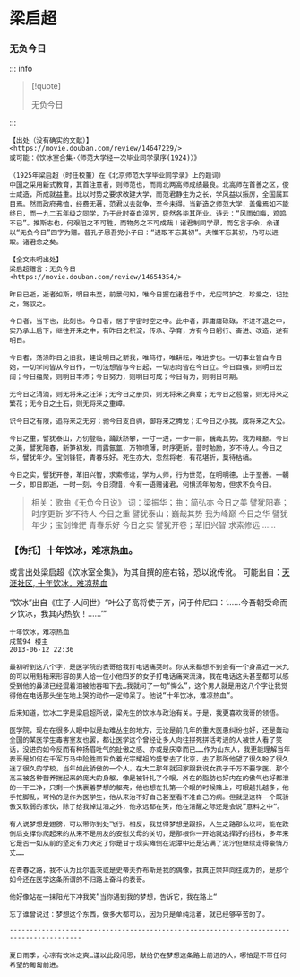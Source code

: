 # 梁启超

### 无负今日

::: info

> [!quote]
>
> 无负今日

:::

```
【出处（没有确实的文献）】
<https://movie.douban.com/review/14647229/>
或可能：《饮冰室合集·〈师范大学经一次毕业同学录序(1924)〉》

（1925年梁启超（时任校董）在《北京师范大学毕业同学录》上的题词）
中国之采用新式教育，其首注意者，则师范也，而南北两高师成绩最良。北高师在首善之区，俊士咸造，所成就益重。比以时势之要求改建大学，而范君静生为之长，学风益以振厉，全国属耳目焉。然而政府弗恤，经费无著，范君以去就争，至今未得。当新造之师范大学，盖儳焉如不能终日，而一九二五年级之同学，乃于此时奋自淬厉，褎然各毕其所业。诗云：“风雨如晦，鸡鸣不已”。推斯志也，何艰阻之不可胜，而物务之不可成哉！诸君制同学录，而乞言于余，余谨以“无负今日”四字为赠。昔孔子思吾党小子曰：“进取不忘其初”。夫惟不忘其初，乃可以进取。诸君念之矣。

```

```
【全文未明出处】
梁启超赠言：无负今日
<https://movie.douban.com/review/14654354/>

昨日已逝，逝者如斯，明日未至，前景何知，唯今日握在诸君手中，尤应呵护之，珍爱之，记挂之，驾驭之。

今日者，当下也，此刻也。今日者，居于宇宙时空之中。此中者，菲庸庸碌碌，不进不退之中，实乃承上启下，继往开来之中，有昨日之积淀，传承、孕育，方有今日躬行、奋进、改造，遂有明日。

今日者，荡涤昨日之旧我，建设明日之新我，唯笃行，唯耕耘，唯进步也。一切事业皆自今日始，一切学问皆从今日作，一切法想皆与今日起，一切志向皆在今日立。今日自强，则明日宏阔；今日蕴聚，则明日丰沛；今日努力，则明日可成；今日有为，则明日可期。

无今日之涓滴，则无将来之汪洋；无今日之册页，则无将来之典章；无今日之苞蕾，则无将来之繁花；无今日之土石，则无将来之重嶂。

识今日之有限，追将来之无穷；驰今日支白驹，御将来之腾龙；汇今日之小我，成将来之大公。

今日之重，譬犹泰山，万仞登临，踊跃跻攀，一寸一进，一步一前，巍哉其势，我为峰巅。今日之美，譬犹阳春，新笋初发，雨露氤氲，万物喷薄，时序更新，昔时勉励，岁不待人。今日之华，譬犹年少。宝剑锋铓，青春乐好。死生亦大，忽然将老，有花堪折，莫待枯槁。

今日之实，譬犹开卷，革旧兴智，求索修远，学为人师，行为世范，在明明德，止于至善。一朝一夕，即日即逝，一时一刻，今日须惜，今有一语赠诸君，何惧流年匆匆，但求不负今日。
```

> 相关：歌曲《无负今日说》
> 词：梁振华；曲：简弘亦
> 今日之美 譬犹阳春；时序更新 岁不待人
> 今日之重 譬犹泰山；巍哉其势 我为峰巅
> 今日之华 譬犹年少；宝剑锋鋩 青春乐好
> 今日之实 譬犹开卷；革旧兴智 求索修远
> ……

### 【伪托】十年饮冰，难凉热血。

或言出处梁启超《饮冰室全集》，为其自撰的座右铭，恐以讹传讹。
可能出自：[天涯社区, 十年饮冰，难凉热血](http://bbs.tianya.cn/m/post-1095-6660-1.shtml)

“饮冰”出自《庄子·人间世》“叶公子高将使于齐，问于仲尼曰：‘……今吾朝受命而夕饮冰，我其内热欤！……’”

```
十年饮冰，难凉热血
戌鹜94 楼主
2013-06-12 22:36

最初听到这八个字，是医学院的表哥给我打电话痛哭时。你从来都想不到会有一个身高近一米九的可以用魁梧来形容的男人给一位小他四岁的女子打电话痛哭流涕，我在电话这头甚至都可以感受到他的鼻涕已经混着泪被他吞咽下去…我就问了一句“悔么”，这个男人就是用这八个字让我觉得他在电话那头坐在地上哭的动作一定帅呆了。他说“十年饮冰，难凉热血“。

后来知道，饮冰二字是梁启超所说，梁先生的饮冰与政治有关。于是，我更喜欢我哥的领悟。

医学院，现在在很多人眼中似是劫难丛生的地方，无论是前几年的重大医患纠纷也好，还是轰动全国的某医学生毒害室友也罢，都让医学这个曾经让多人向往拼死拼活考进的人被世人看了笑话，没进的如今反而有种扬眉吐气的扯傲之感、亦或是庆幸而已……作为山东人，我更能理解当年表哥是如何在千军万马中险胜而背负着光宗耀祖的盛誉去了北京，去了那所他望了很久盼了很久迷了很久的学校，当年如此骄傲的一个人，在大二那年就回家跟我说女孩子千万不要学医。那个高三被各种营养揣起来的庞大的身躯，像是被针扎了个眼，外在的脂肪也好内在的傲气也好都泄的一干二净，只剩一个携裹着梦想的躯壳，他也想在扎第一个眼的时候赌上，可眼越扎越多，他手忙脚乱，可怜的是作为医学生，他从来治不好自己甚至看不准自己的病。但就是这样一个既骄傲又软弱的家伙，除了给我掉过泪之外，他永远都在笑，他在清醒之际还是会说”意料之中“。

有人说梦想是翅膀，可以带你到处飞行。相反，我觉得梦想是跟拐，人生之路那么坎坷，能在跌倒后支撑你爬起来的从来不是朋友的安慰父母的关切，是那根你一开始就选择好的拐杖，多年来它是否一如从前的坚定有力决定了你是甘于现实瘫倒在泥潭中还是沾满了泥泞但继续走得豪情万丈……

在青春之路，我不认为比尔盖茨或是史蒂夫乔布斯是我的偶像，我真正崇拜向往成为的，是那个如今还在医学这条所谓的不归路上奋斗的表哥。

他好像站在一抹阳光下冲我笑”当你遇到我的梦想，告诉它，我在路上“

忘了谁曾说过：梦想这个东西，做多大都可以，因为只是单纯活着，就已经够辛苦的了。

----------------------------------------------------------------------------------------

夏日雨季，心凉有饮冰之爽…谨以此段闲思，献给仍在梦想这条路上前进的人，哪怕是不带任何希望的匍匐前进。

```
